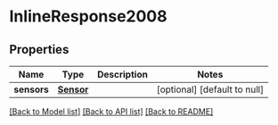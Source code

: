 # InlineResponse2008

## Properties
Name | Type | Description | Notes
------------ | ------------- | ------------- | -------------
**sensors** | [**Sensor**](Sensor.md) |  | [optional] [default to null]

[[Back to Model list]](../README.md#documentation-for-models) [[Back to API list]](../README.md#documentation-for-api-endpoints) [[Back to README]](../README.md)


